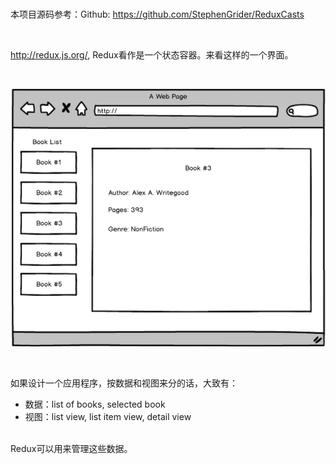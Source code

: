 <br>

本项目源码参考：Github: https://github.com/StephenGrider/ReduxCasts

<br>

http://redux.js.org/, Redux看作是一个状态容器。来看这样的一个界面。

<br>

![](02.png)

<br>

如果设计一个应用程序，按数据和视图来分的话，大致有：  
- 数据：list of books, selected book
- 视图：list view, list item view, detail view

<br>
Redux可以用来管理这些数据。







